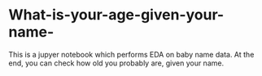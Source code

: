 # What-is-your-age-given-your-name-
This is a jupyer notebook which performs EDA on baby name data. At the end, you can check how old you probably are, given your name.
